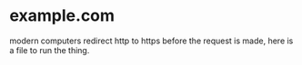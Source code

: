 # example.com
modern computers redirect http to https before the request is made, here is a file to run the thing.
